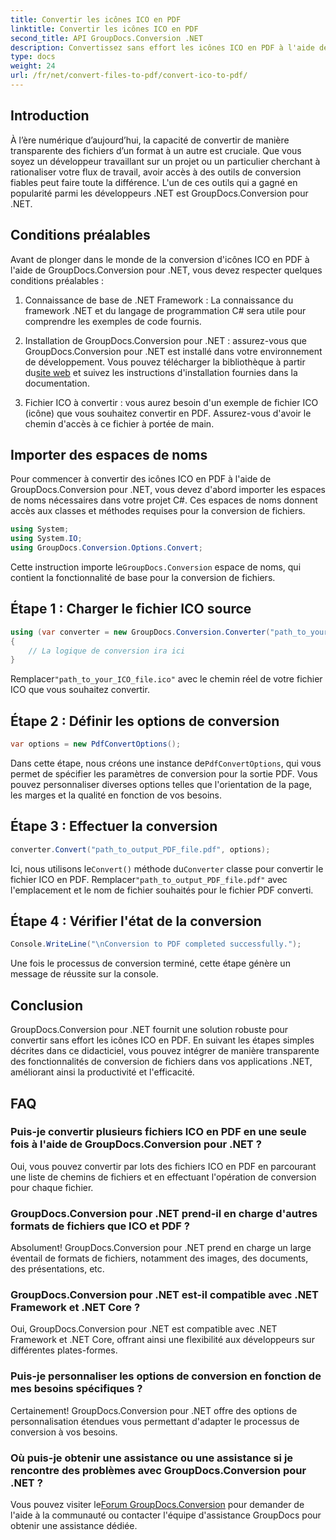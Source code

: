 ```yaml
---
title: Convertir les icônes ICO en PDF
linktitle: Convertir les icônes ICO en PDF
second_title: API GroupDocs.Conversion .NET
description: Convertissez sans effort les icônes ICO en PDF à l'aide de GroupDocs.Conversion pour .NET. Augmentez la productivité avec les étapes simples décrites dans ce didacticiel.
type: docs
weight: 24
url: /fr/net/convert-files-to-pdf/convert-ico-to-pdf/
---
```

## Introduction
À l’ère numérique d’aujourd’hui, la capacité de convertir de manière transparente des fichiers d’un format à un autre est cruciale. Que vous soyez un développeur travaillant sur un projet ou un particulier cherchant à rationaliser votre flux de travail, avoir accès à des outils de conversion fiables peut faire toute la différence. L'un de ces outils qui a gagné en popularité parmi les développeurs .NET est GroupDocs.Conversion pour .NET.
## Conditions préalables
Avant de plonger dans le monde de la conversion d'icônes ICO en PDF à l'aide de GroupDocs.Conversion pour .NET, vous devez respecter quelques conditions préalables :
1. Connaissance de base de .NET Framework : La connaissance du framework .NET et du langage de programmation C# sera utile pour comprendre les exemples de code fournis.
   
2.  Installation de GroupDocs.Conversion pour .NET : assurez-vous que GroupDocs.Conversion pour .NET est installé dans votre environnement de développement. Vous pouvez télécharger la bibliothèque à partir du[site web](https://releases.groupdocs.com/conversion/net/) et suivez les instructions d'installation fournies dans la documentation.
3. Fichier ICO à convertir : vous aurez besoin d'un exemple de fichier ICO (icône) que vous souhaitez convertir en PDF. Assurez-vous d'avoir le chemin d'accès à ce fichier à portée de main.

## Importer des espaces de noms
Pour commencer à convertir des icônes ICO en PDF à l'aide de GroupDocs.Conversion pour .NET, vous devez d'abord importer les espaces de noms nécessaires dans votre projet C#. Ces espaces de noms donnent accès aux classes et méthodes requises pour la conversion de fichiers.

```csharp
using System;
using System.IO;
using GroupDocs.Conversion.Options.Convert;
```
 Cette instruction importe le`GroupDocs.Conversion` espace de noms, qui contient la fonctionnalité de base pour la conversion de fichiers.
## Étape 1 : Charger le fichier ICO source
```csharp
using (var converter = new GroupDocs.Conversion.Converter("path_to_your_ICO_file.ico"))
{
    // La logique de conversion ira ici
}
```
 Remplacer`"path_to_your_ICO_file.ico"` avec le chemin réel de votre fichier ICO que vous souhaitez convertir.
## Étape 2 : Définir les options de conversion
```csharp
var options = new PdfConvertOptions();
```
 Dans cette étape, nous créons une instance de`PdfConvertOptions`, qui vous permet de spécifier les paramètres de conversion pour la sortie PDF. Vous pouvez personnaliser diverses options telles que l'orientation de la page, les marges et la qualité en fonction de vos besoins.
## Étape 3 : Effectuer la conversion
```csharp
converter.Convert("path_to_output_PDF_file.pdf", options);
```
 Ici, nous utilisons le`Convert()` méthode du`Converter` classe pour convertir le fichier ICO en PDF. Remplacer`"path_to_output_PDF_file.pdf"` avec l'emplacement et le nom de fichier souhaités pour le fichier PDF converti.
## Étape 4 : Vérifier l'état de la conversion
```csharp
Console.WriteLine("\nConversion to PDF completed successfully.");
```
Une fois le processus de conversion terminé, cette étape génère un message de réussite sur la console.

## Conclusion
GroupDocs.Conversion pour .NET fournit une solution robuste pour convertir sans effort les icônes ICO en PDF. En suivant les étapes simples décrites dans ce didacticiel, vous pouvez intégrer de manière transparente des fonctionnalités de conversion de fichiers dans vos applications .NET, améliorant ainsi la productivité et l'efficacité.
## FAQ
### Puis-je convertir plusieurs fichiers ICO en PDF en une seule fois à l'aide de GroupDocs.Conversion pour .NET ?
Oui, vous pouvez convertir par lots des fichiers ICO en PDF en parcourant une liste de chemins de fichiers et en effectuant l'opération de conversion pour chaque fichier.
### GroupDocs.Conversion pour .NET prend-il en charge d'autres formats de fichiers que ICO et PDF ?
Absolument! GroupDocs.Conversion pour .NET prend en charge un large éventail de formats de fichiers, notamment des images, des documents, des présentations, etc.
### GroupDocs.Conversion pour .NET est-il compatible avec .NET Framework et .NET Core ?
Oui, GroupDocs.Conversion pour .NET est compatible avec .NET Framework et .NET Core, offrant ainsi une flexibilité aux développeurs sur différentes plates-formes.
### Puis-je personnaliser les options de conversion en fonction de mes besoins spécifiques ?
Certainement! GroupDocs.Conversion pour .NET offre des options de personnalisation étendues vous permettant d'adapter le processus de conversion à vos besoins.
### Où puis-je obtenir une assistance ou une assistance si je rencontre des problèmes avec GroupDocs.Conversion pour .NET ?
 Vous pouvez visiter le[Forum GroupDocs.Conversion](https://forum.groupdocs.com/c/conversion/11) pour demander de l'aide à la communauté ou contacter l'équipe d'assistance GroupDocs pour obtenir une assistance dédiée.